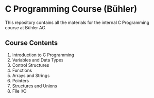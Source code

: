 # C Programming Course (Bühler)

This repository contains all the materials for the internal C Programming course at Bühler AG.

## Course Contents

1. Introduction to C Programming
2. Variables and Data Types
3. Control Structures
4. Functions
5. Arrays and Strings
6. Pointers
7. Structures and Unions
8. File I/O
